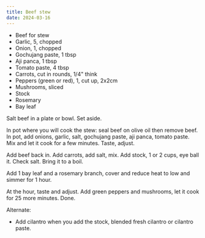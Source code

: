 ```yaml
---
title: Beef stew
date: 2024-03-16
---
```


- Beef for stew
- Garlic, 5, chopped
- Onion, 1, chopped
- Gochujang paste, 1 tbsp
- Aji panca, 1 tbsp
- Tomato paste, 4 tbsp
- Carrots, cut in rounds, 1/4" think
- Peppers (green or red), 1, cut up, 2x2cm 
- Mushrooms, sliced
- Stock
- Rosemary 
- Bay leaf 

Salt beef in a plate or bowl. Set aside. 

In pot where you will cook the stew: seal beef on olive oil then remove beef. In pot, add onions, garlic, salt, gochujang paste, aji panca, tomato paste. Mix and let it cook for a few minutes. Taste, adjust.

Add beef back in. Add carrots, add salt, mix. Add stock, 1 or 2 cups, eye ball it. Check salt. Bring it to a boil.

Add 1 bay leaf and a rosemary branch, cover and reduce heat to low and simmer for 1 hour.

At the hour, taste and adjust. Add green peppers and mushrooms, let it cook for 25 more minutes. Done.

Alternate: 
- Add cilantro when you add the stock, blended fresh cilantro or cilantro paste.
